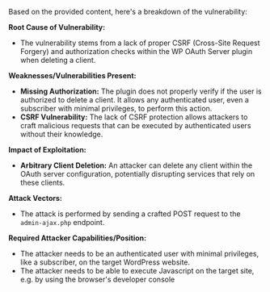 Based on the provided content, here's a breakdown of the vulnerability:

**Root Cause of Vulnerability:**
- The vulnerability stems from a lack of proper CSRF (Cross-Site Request Forgery) and authorization checks within the WP OAuth Server plugin when deleting a client.

**Weaknesses/Vulnerabilities Present:**
- **Missing Authorization:**  The plugin does not properly verify if the user is authorized to delete a client. It allows any authenticated user, even a subscriber with minimal privileges, to perform this action.
- **CSRF Vulnerability:**  The lack of CSRF protection allows attackers to craft malicious requests that can be executed by authenticated users without their knowledge.

**Impact of Exploitation:**
- **Arbitrary Client Deletion:**  An attacker can delete any client within the OAuth server configuration, potentially disrupting services that rely on these clients.

**Attack Vectors:**
- The attack is performed by sending a crafted POST request to the `admin-ajax.php` endpoint.

**Required Attacker Capabilities/Position:**
- The attacker needs to be an authenticated user with minimal privileges, like a subscriber, on the target WordPress website.
- The attacker needs to be able to execute Javascript on the target site, e.g. by using the browser's developer console